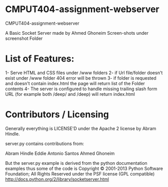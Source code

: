 CMPUT404-assignment-webserver
=============================

CMPUT404-assignment-webserver

A Basic Socket Server made by Ahmed Ghoneim
Screen-shots under screenshot Folder

List of Features:
=================
1- Serve HTML and CSS files under /www folders
2- if Url file/folder doesn't exist under /www folder 404 error will be thrown
3- if folder is requested and doesn't contain index.html the page will return list of the Folder contents
4- The server is configured to handle missing trailing slash form URL (for example both /deep/ and /deep) will return index.html

Contributors / Licensing
===================================
Generally everything is LICENSE'D under the Apache 2 license by Abram Hindle.

server.py contains contributions from:

Abram Hindle
Eddie Antonio Santos
Ahmed Ghoneim

But the server.py example is derived from the python documentation examples thus some of the code is Copyright © 2001-2013 Python Software Foundation; All Rights Reserved under the PSF license (GPL compatible) http://docs.python.org/2/library/socketserver.html

